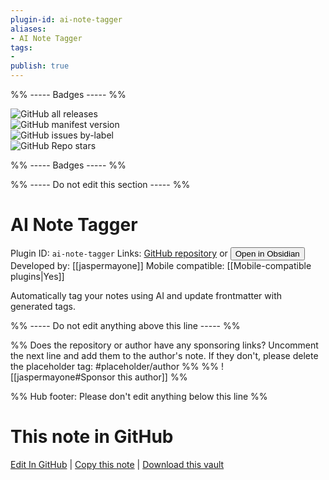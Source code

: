 ```yaml
---
plugin-id: ai-note-tagger
aliases:
- AI Note Tagger
tags: 
- 
publish: true
---
```


%% ----- Badges ----- %%

![GitHub all releases](https://img.shields.io/github/downloads/jaspermayone/obsidian-ai-tagger/total?color=573E7A&logo=github&style=for-the-badge)   
![GitHub manifest version](https://img.shields.io/github/manifest-json/v/jaspermayone/obsidian-ai-tagger?color=573E7A&logo=github&style=for-the-badge)   
![GitHub issues by-label](https://img.shields.io/github/issues/jaspermayone/obsidian-ai-tagger/help%20wanted?color=573E7A&logo=github&style=for-the-badge)   
![GitHub Repo stars](https://img.shields.io/github/stars/jaspermayone/obsidian-ai-tagger?color=573E7A&logo=github&style=for-the-badge)

%% ----- Badges ----- %%

%% ----- Do not edit this section ----- %%

# AI Note Tagger

Plugin ID: `ai-note-tagger`
Links: [GitHub repository](https://github.com/jaspermayone/obsidian-ai-tagger) or [<button id=HH>Open in Obsidian</button>](obsidian://show-plugin?id=ai-note-tagger)
Developed by: [[jaspermayone]]
Mobile compatible: [[Mobile-compatible plugins|Yes]]

Automatically tag your notes using AI and update frontmatter with generated tags.

%% ----- Do not edit anything above this line ----- %% 

%% Does the repository or author have any sponsoring links? Uncomment the next line and add them to the author's note. If they don't, please delete the placeholder tag: #placeholder/author %%
%% ![[jaspermayone#Sponsor this author]] %%

%% Hub footer: Please don't edit anything below this line %%

# This note in GitHub

<span class="git-footer">[Edit In GitHub](https://github.dev/obsidian-community/obsidian-hub/blob/main/02%20-%20Community%20Expansions/02.05%20All%20Community%20Expansions/Plugins/ai-note-tagger.md "git-hub-edit-note") | [Copy this note](https://raw.githubusercontent.com/obsidian-community/obsidian-hub/main/02%20-%20Community%20Expansions/02.05%20All%20Community%20Expansions/Plugins/ai-note-tagger.md "git-hub-copy-note") | [Download this vault](https://github.com/obsidian-community/obsidian-hub/archive/refs/heads/main.zip "git-hub-download-vault") </span>
